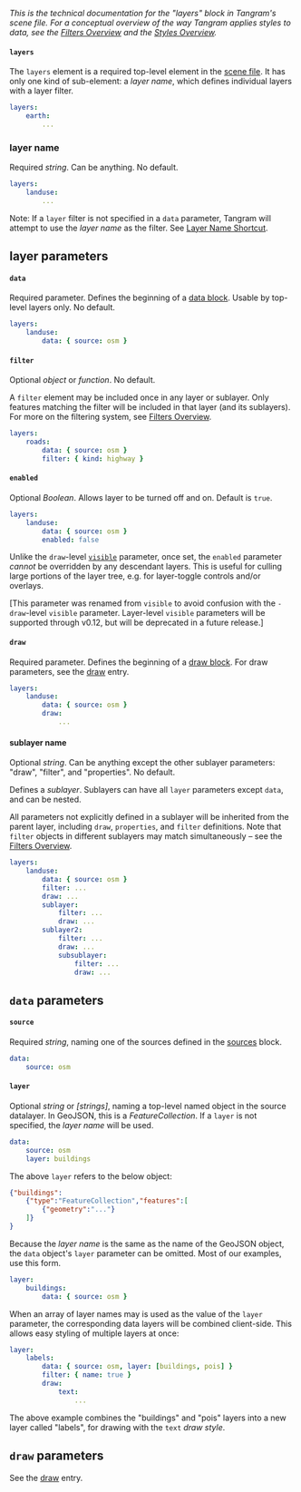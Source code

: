 *This is the technical documentation for the "layers" block in Tangram's scene file. For a conceptual overview of the way Tangram applies styles to data, see the [Filters Overview](Filters-Overview.md) and the [Styles Overview](Styles-Overview.md).*

#### `layers`
The `layers` element is a required top-level element in the [scene file](Scene-file.md). It has only one kind of sub-element: a *layer name*, which defines individual layers with a layer filter.

```yaml
layers:
    earth:
        ...
```

### layer name
Required _string_. Can be anything. No default.

```yaml
layers:
    landuse:
        ...
```

Note: If a `layer` filter is not specified in a `data` parameter, Tangram will attempt to use the _layer name_ as the filter. See [Layer Name Shortcut](Filters-Overview.md#layer-name-shortcut).

## layer parameters

#### `data`
Required parameter. Defines the beginning of a [data block](#data-parameters). Usable by top-level layers only. No default.
```yaml
layers:
    landuse:
        data: { source: osm }
```

#### `filter`
Optional _object_ or _function_. No default.

A `filter` element may be included once in any layer or sublayer. Only features matching the filter will be included in that layer (and its sublayers). For more on the filtering system, see [Filters Overview](Filters-Overview.md).

```yaml
layers:
    roads:
        data: { source: osm }
        filter: { kind: highway }
```

#### `enabled`
Optional _Boolean_. Allows layer to be turned off and on. Default is `true`.

```yaml
layers:
    landuse:
        data: { source: osm }
        enabled: false
```

Unlike the `draw`-level [`visible`](draw.md#visible) parameter, once set, the `enabled` parameter _cannot_ be overridden by any descendant layers. This is useful for culling large portions of the layer tree, e.g. for layer-toggle controls and/or overlays.

[This parameter was renamed from `visible` to avoid confusion with the `-draw`-level `visible` parameter. Layer-level `visible` parameters will be supported through v0.12, but will be deprecated in a future release.]

#### `draw`
Required parameter. Defines the beginning of a [draw block](#draw-parameters). For draw parameters, see the [draw](draw.md) entry.
```yaml
layers:
    landuse:
        data: { source: osm }
        draw:
            ...
```

#### sublayer name
Optional _string_. Can be anything except the other sublayer parameters: "draw", "filter", and "properties". No default.

Defines a _sublayer_. Sublayers can have all `layer` parameters except `data`, and can be nested.

All parameters not explicitly defined in a sublayer will be inherited from the parent layer, including `draw`, `properties`, and `filter` definitions. Note that `filter` objects in different sublayers may match simultaneously – see the [Filters Overview](Filters-Overview.md).

```yaml
layers:
    landuse:
        data: { source: osm }
        filter: ...
        draw: ...
        sublayer:
            filter: ...
            draw: ...
        sublayer2:
            filter: ...
            draw: ...
            subsublayer:
                filter: ...
                draw: ...
```

## `data` parameters

#### `source`
Required _string_, naming one of the sources defined in the [sources](sources.md) block.

```yaml
data:
    source: osm
```

#### `layer`
Optional _string_ or _[strings]_, naming a top-level named object in the source datalayer. In GeoJSON, this is a _FeatureCollection_. If a `layer` is not specified, the _layer name_ will be used.
```yaml
data:
    source: osm
    layer: buildings
```

The above `layer` refers to the below object:
```json
{"buildings":
    {"type":"FeatureCollection","features":[
        {"geometry":"..."}
    ]}
}
```

Because the _layer name_ is the same as the name of the GeoJSON object, the `data` object's `layer` parameter can be omitted. Most of our examples, use this form.
```yaml
layer:
    buildings:
        data: { source: osm }
```

When an array of layer names may is used as the value of the `layer` parameter, the corresponding data layers will be combined client-side. This allows easy styling of multiple layers at once:

```yaml
layer:
    labels:
        data: { source: osm, layer: [buildings, pois] }
        filter: { name: true }
        draw:
            text:
                ...
```
The above example combines the "buildings" and "pois" layers into a new layer called "labels", for drawing with the `text` _draw style_.

## `draw` parameters

See the [draw](draw.md) entry.
